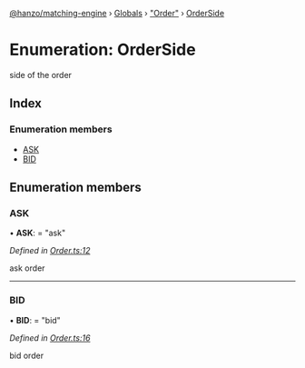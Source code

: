 [@hanzo/matching-engine](../README.md) › [Globals](../globals.md) › ["Order"](../modules/_order_.md) › [OrderSide](_order_.orderside.md)

# Enumeration: OrderSide

side of the order

## Index

### Enumeration members

* [ASK](_order_.orderside.md#ask)
* [BID](_order_.orderside.md#bid)

## Enumeration members

###  ASK

• **ASK**: = "ask"

*Defined in [Order.ts:12](https://github.com/hanzoai/matching-engine/blob/4557e9b/src/Order.ts#L12)*

ask order

___

###  BID

• **BID**: = "bid"

*Defined in [Order.ts:16](https://github.com/hanzoai/matching-engine/blob/4557e9b/src/Order.ts#L16)*

bid order
